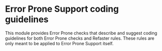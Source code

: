 # Error Prone Support coding guidelines

This module provides Error Prone checks that describe and suggest coding
guidelines for both Error Prone checks and Refaster rules. These rules are only
meant to be applied to Error Prone Support itself.
